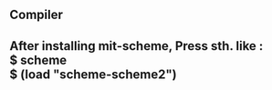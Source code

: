 <h2>Compiler<br><h2>
After installing mit-scheme, Press sth. like : <br>
$ scheme  <br>
$ (load "scheme-scheme2")   <br>
